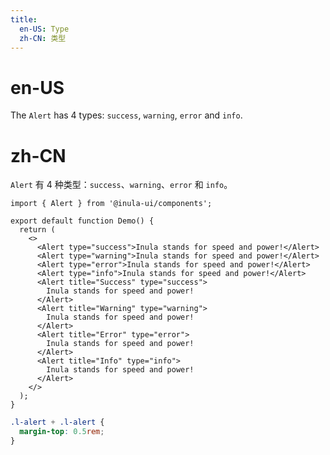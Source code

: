 ```yaml
---
title:
  en-US: Type
  zh-CN: 类型
---
```


# en-US

The `Alert` has 4 types: `success`, `warning`, `error` and `info`.

# zh-CN

`Alert` 有 4 种类型：`success`、`warning`、`error` 和 `info`。

```tsx
import { Alert } from '@inula-ui/components';

export default function Demo() {
  return (
    <>
      <Alert type="success">Inula stands for speed and power!</Alert>
      <Alert type="warning">Inula stands for speed and power!</Alert>
      <Alert type="error">Inula stands for speed and power!</Alert>
      <Alert type="info">Inula stands for speed and power!</Alert>
      <Alert title="Success" type="success">
        Inula stands for speed and power!
      </Alert>
      <Alert title="Warning" type="warning">
        Inula stands for speed and power!
      </Alert>
      <Alert title="Error" type="error">
        Inula stands for speed and power!
      </Alert>
      <Alert title="Info" type="info">
        Inula stands for speed and power!
      </Alert>
    </>
  );
}
```

```scss
.l-alert + .l-alert {
  margin-top: 0.5rem;
}
```
